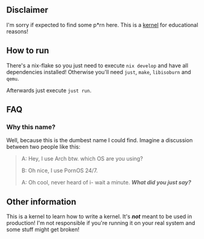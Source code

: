 ## Disclaimer
I'm sorry if expected to find some p*rn here. This is a [kernel] for educational
reasons!

## How to run
There's a nix-flake so you just need to execute `nix develop` and have all dependencies installed!
Otherwise you'll need `just`, `make`, `libisoburn` and `qemu`.

Afterwards just execute `just run`.

## FAQ
### Why this name?
Well, because this is the dumbest name I could find. Imagine a discussion
between two people like this:

> A: Hey, I use Arch btw. which OS are you using?
>
> B: Oh nice, I use PornOS 24/7.
>
> A: Oh cool, never heard of i- wait a minute. ***What did you just say?***

[kernel]: https://en.wikipedia.org/wiki/Kernel_(operating_system)

## Other information
This is a kernel to learn how to write a kernel. It's ***not*** meant to be used
in production! I'm not responsible if you're running it on your real system and
some stuff might get broken!
